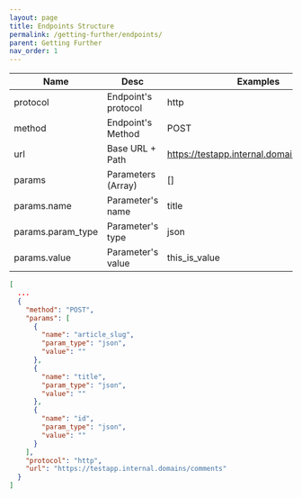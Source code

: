 ```yaml
---
layout: page
title: Endpoints Structure
permalink: /getting-further/endpoints/
parent: Getting Further
nav_order: 1
---
```


| Name              | Desc                | Examples                                  |
|-------------------|---------------------|-------------------------------------------|
| protocol          | Endpoint's protocol | http                                      |
| method            | Endpoint's Method   | POST                                      |
| url               | Base URL + Path     | https://testapp.internal.domains/comments |
| params            | Parameters (Array)  | []                                        |
| params.name       | Parameter's name    | title                                     |
| params.param_type | Parameter's type    | json                                      |
| params.value      | Parameter's value   | this_is_value                             |

```json
[
  ...
  {
    "method": "POST",
    "params": [
      {
        "name": "article_slug",
        "param_type": "json",
        "value": ""
      },
      {
        "name": "title",
        "param_type": "json",
        "value": ""
      },
      {
        "name": "id",
        "param_type": "json",
        "value": ""
      }
    ],
    "protocol": "http",
    "url": "https://testapp.internal.domains/comments"
  }
]
```